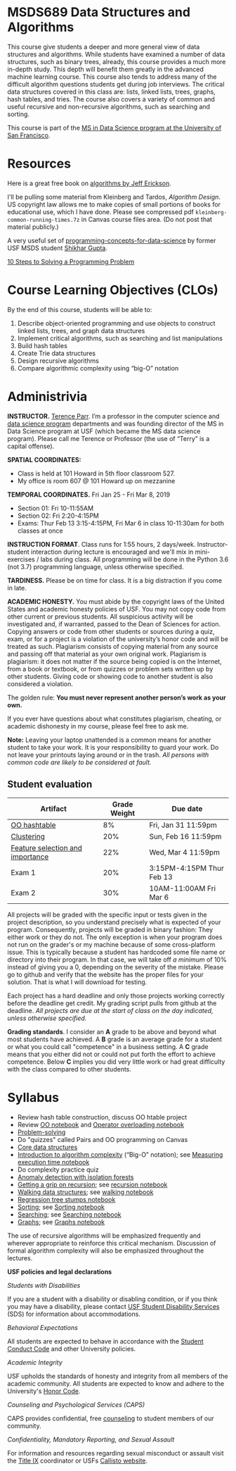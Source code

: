MSDS689 Data Structures and Algorithms
=======

This course give students a deeper and more general view of data structures and algorithms. While students have examined a number of data structures, such as binary trees, already, this course provides a much more in-depth study. This depth will benefit them greatly in the advanced machine learning course. This course also tends to address many of the difficult algorithm questions students get during job interviews. The critical data structures covered in this class are: lists, linked lists, trees, graphs, hash tables, and tries. The course also covers a variety of common and useful recursive and non-recursive algorithms, such as searching and sorting.

This course is part of the [MS in Data Science program at the University of San Francisco](https://www.usfca.edu/arts-sciences/graduate-programs/data-science).

# Resources

Here is a great free book on [algorithms by Jeff Erickson](http://jeffe.cs.illinois.edu/teaching/algorithms/).

I'll be pulling some material from Kleinberg and Tardos, *Algorithm Design*. US copyright law allows me to make copies of small portions of books for educational use, which I have done. Please see compressed pdf `kleinberg-common-running-times.7z` in Canvas course files area. (Do not post that material publicly.)

A very useful set of [programming-concepts-for-data-science](https://nbviewer.jupyter.org/github/shik3519/programming-concepts-for-data-science/blob/master/notebooks/03-common%20datastructures%20and%20algorithms.ipynb) by former USF MSDS student [Shikhar Gupta](https://github.com/shik3519).

[10 Steps to Solving a Programming Problem](https://codeburst.io/10-steps-to-solving-a-programming-problem-8a32d1e96d74)

# Course Learning Objectives (CLOs)

By the end of this course, students will be able to:

1. Describe object-oriented programming and use objects to construct linked lists, trees, and graph data structures
2. Implement critical algorithms, such as searching and list manipulations
3. Build hash tables
4. Create Trie data structures
5. Design recursive algorithms
6. Compare algorithmic complexity using “big-O” notation

# Administrivia

**INSTRUCTOR.** [Terence Parr](http://parrt.cs.usfca.edu). I’m a professor in the computer science and [data science program](https://www.usfca.edu/arts-sciences/graduate-programs/data-science) departments and was founding director of the MS in Data Science program at USF (which became the MS data science program).  Please call me Terence or Professor (the use of “Terry” is a capital offense).

**SPATIAL COORDINATES:**<br>

* Class is held at 101 Howard in 5th floor classroom 527.
* My office is room 607 @ 101 Howard up on mezzanine

**TEMPORAL COORDINATES.** Fri Jan 25 - Fri Mar 8, 2019

* Section 01: Fri 10-11:55AM
* Section 02: Fri 2:20-4:15PM 
* Exams: Thur Feb 13 3:15-4:15PM, Fri Mar 6 in class 10-11:30am for both classes at once

**INSTRUCTION FORMAT**. Class runs for 1:55 hours, 2 days/week. Instructor-student interaction during lecture is encouraged and we'll mix in mini-exercises / labs during class. All programming will be done in the Python 3.6 (not 3.7) programming language, unless otherwise specified.

**TARDINESS.** Please be on time for class. It is a big distraction if you come in late.

**ACADEMIC HONESTY.** You must abide by the copyright laws of the United States and academic honesty policies of USF. You may not copy code from other current or previous students. All suspicious activity will be investigated and, if warranted, passed to the Dean of Sciences for action.  Copying answers or code from other students or sources during a quiz, exam, or for a project is a violation of the university’s honor code and will be treated as such. Plagiarism consists of copying material from any source and passing off that material as your own original work. Plagiarism is plagiarism: it does not matter if the source being copied is on the Internet, from a book or textbook, or from quizzes or problem sets written up by other students. Giving code or showing code to another student is also considered a violation.

The golden rule: **You must never represent another person’s work as your own.**

If you ever have questions about what constitutes plagiarism, cheating, or academic dishonesty in my course, please feel free to ask me.

**Note:** Leaving your laptop unattended is a common means for another student to take your work. It is your responsibility to guard your work. Do not leave your printouts laying around or in the trash. *All persons with common code are likely to be considered at fault.*

## Student evaluation

| Artifact | Grade Weight | Due date |
|--------|--------|--------|
|[OO hashtable](projects/oohtable/oohtable.md)| 8% | Fri, Jan 31 11:59pm |
|[Clustering](projects/kmeans/kmeans.md)| 20% | Sun, Feb 16 11:59pm |
|[Feature selection and importance](projects/featimp/featimp.md)| 22% | Wed, Mar 4 11:59pm |
|Exam 1| 20%| 3:15PM-4:15PM Thur Feb 13 |
|Exam 2| 30%| 10AM-11:00AM Fri Mar 6 |

All projects will be graded with the specific input or tests given in the project description, so you understand precisely what is expected of your program. Consequently, projects will be graded in binary fashion: They either work or they do not. The only exception is when your program does not run on the grader's or my machine because of some cross-platform issue. This is typically because a student has hardcoded some file name or directory into their program. In that case, we will take off *a minimum* of 10% instead of giving you a 0, depending on the severity of the mistake. Please go to github and verify that the website has the proper files for your solution. That is what I will download for testing.

Each project has a hard deadline and only those projects working correctly before the deadline get credit.  My grading script pulls from github at the deadline.  *All projects are due at the start of class on the day indicated, unless otherwise specified.*

**Grading standards**. I consider an **A** grade to be above and beyond what most students have achieved. A **B** grade is an average grade for a student or what you could call "competence" in a business setting. A **C** grade means that you either did not or could not put forth the effort to achieve competence. Below **C** implies you did very little work or had great difficulty with the class compared to other students.

# Syllabus

* Review hash table construction, discuss OO htable project
* Review [OO notebook](https://github.com/parrt/msds501/blob/master/notes/OO.ipynb) and [Operator overloading notebook](notes/operator-overloading.ipynb)
* [Problem-solving](notes/problem-solving.md)
* Do "quizzes" called Pairs  and OO programming on Canvas
* [Core data structures](notes/core-data-structures.pdf)
* [Introduction to algorithm complexity](notes/complexity.pdf) (“Big-O” notation); see [Measuring execution time notebook](notes/execution-time.ipynb)
* Do complexity practice quiz
* [Anomaly detection with isolation forests](notes/isolation-forests.pdf)
* [Getting a grip on recursion](notes/recursion.pdf); see [recursion notebook](https://github.com/parrt/msds689/blob/master/notes/recursion-notebook.ipynb)
* [Walking data structures](notes/walking-structures.pdf); see [walking notebook](https://github.com/parrt/msds689/blob/master/notes/walking.ipynb)
* [Regression tree stumps notebook](https://github.com/parrt/msds689/blob/master/notes/stumps.ipynb)
* [Sorting](notes/sorting.pdf); see [Sorting notebook](https://github.com/parrt/msds689/blob/master/notes/sorting.ipynb)
* [Searching](notes/searching.pdf); see [Searching notebook](https://github.com/parrt/msds689/blob/master/notes/searching.ipynb)
* [Graphs](notes/graphs.pdf); see [Graphs notebook](https://github.com/parrt/msds689/blob/master/notes/graphs.ipynb)

The use of recursive algorithms will be emphasized frequently and wherever appropriate to reinforce this critical mechanism. Discussion of formal algorithm complexity will also be emphasized throughout the lectures.

**USF policies and legal declarations**

*Students with Disabilities*

If you are a student with a disability or disabling condition, or if you think you may have a disability, please contact <a href="/sds">USF Student Disability Services</a> (SDS) for information about accommodations.

*Behavioral Expectations*

All students are expected to behave in accordance with the <a href="/fogcutter">Student Conduct Code</a> and other University policies.

*Academic Integrity*

USF upholds the standards of honesty and integrity from all members of the academic community. All students are expected to know and adhere to the University's <a href="/academic-integrity/">Honor Code</a>.

*Counseling and Psychological Services (CAPS)*

CAPS provides confidential, free <a href="/student-health-safety/caps">counseling</a> to student members of our community.

*Confidentiality, Mandatory Reporting, and Sexual Assault*

For information and resources regarding sexual misconduct or assault visit the <a href="/TITLE-IX">Title IX</a> coordinator or USFs <a href="http://usfca.callistocampus.org" target="_blank">Callisto website</a>.
